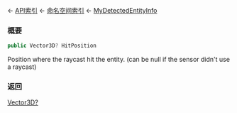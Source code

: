 ← [API索引](Api-Index) ← [命名空间索引](Namespace-Index) ← [MyDetectedEntityInfo](Sandbox.ModAPI.Ingame.MyDetectedEntityInfo)

### 概要

```csharp
public Vector3D? HitPosition
```

Position where the raycast hit the entity. (can be null if the sensor didn't use a raycast)

### 返回

[Vector3D?](https://docs.microsoft.com/en-us/dotnet/api/System.Nullable-1?view=netframework-4.6)

